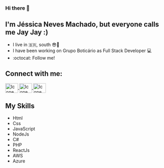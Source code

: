 ### Hi there 👋
## I'm Jéssica Neves Machado, but everyone calls me **Jay Jay** :)


- I live in :brazil:, south :sunglasses::sunrise:
- I have been working on Grupo Boticário as Full Stack Developer :computer:
- :octocat: Follow me!
 

## Connect with me:
<a href="https://www.linkedin.com/in/jessicanevesmachado/" target="_blank">
<img align="center" alt="Icone do linkedin" height="30" width="40" src="https://cdn.jsdelivr.net/npm/simple-icons@3.0.1/icons/linkedin.svg" style="max-width:100%;">
</a>
<a href="https://www.instagram.com/jessicanevesmachado/" target="_blank">
<img align="center" alt="Icone do Instagram" height="30" width="40" src="https://cdn.jsdelivr.net/npm/simple-icons@3.0.1/icons/instagram.svg" style="max-width:100%;">
</a>
<a href="https://medium.com/@jessicanevesmachado" target="_blank">
<img align="center" alt="Icone do Medium" height="30" width="40" src="https://upload.wikimedia.org/wikipedia/commons/thumb/e/ec/Medium_logo_Monogram.svg/390px-Medium_logo_Monogram.svg.png" style="max-width:100%;">
</a>

## My Skills
* Html
* Css
* JavaScript
* NodeJs
* C#
* PHP
* ReactJs
* AWS
* Azure

<!--
**jessicanevesmachado/jessicanevesmachado** is a ✨ _special_ ✨ repository because its `README.md` (this file) appears on your GitHub profile.

Here are some ideas to get you started:

- 🔭 I’m currently working on ...
- 🌱 I’m currently learning ...
- 👯 I’m looking to collaborate on ...
- 🤔 I’m looking for help with ...
- 💬 Ask me about ...
- 📫 How to reach me: ...
- 😄 Pronouns: ...
- ⚡ Fun fact: ...
-->
